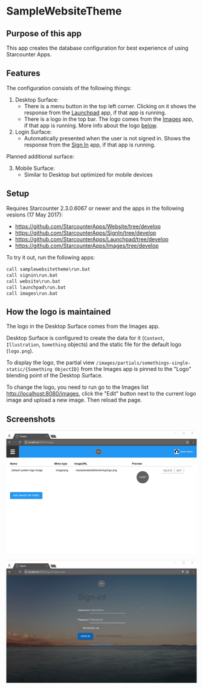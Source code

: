 # SampleWebsiteTheme

## Purpose of this app

This app creates the database configuration for best experience of using Starcounter Apps. 

## Features

The configuration consists of the following things:

1. Desktop Surface:
    - There is a menu button in the top left corner. Clicking on it shows the response from the [Launchpad](https://github.com/StarcounterApps/Launchpad) app, if that app is running.
    - There is a logo in the top bar. The logo comes from the [Images](https://github.com/StarcounterApps/Images) app, if that app is running. More info about the logo [below](#How-the-logo-is-maintained).
2. Login Surface:
    - Automatically presented when the user is not signed in. Shows the response from the [Sign In](https://github.com/StarcounterApps/SignIn) app, if that app is running.

Planned additional surface:

3. Mobile Surface:
    - Similar to Desktop but optimized for mobile devices

## Setup

Requires Starcounter 2.3.0.6067 or newer and the apps in the following vesions (17 May 2017):

- https://github.com/StarcounterApps/Website/tree/develop  
- https://github.com/StarcounterApps/SignIn/tree/develop  
- https://github.com/StarcounterApps/Launchpad/tree/develop  
- https://github.com/StarcounterApps/Images/tree/develop

To try it out, run the following apps:

```batch
call samplewebsitetheme\run.bat
call signin\run.bat
call website\run.bat
call launchpad\run.bat
call images\run.bat
```

## How the logo is maintained

The logo in the Desktop Surface comes from the Images app.

Desktop Surface is configured to create the data for it (`Content`, `Illustration`, `Something` objects) and the static file for the default logo (`logo.png`).

To display the logo, the partial view `/images/partials/somethings-single-static/{Something ObjectID}` from the Images app is pinned to the "Logo" blending point of the Desktop Surface.

To change the logo, you need to run go to the Images list [http://localhost:8080/images](http://localhost:8080/images), click the "Edit" button next to the current logo image and upload a new image. Then reload the page.

## Screenshots

![Desktop Suface](./docs/desktop-surface.png)

![Login Surface](./docs/login-surface.png)